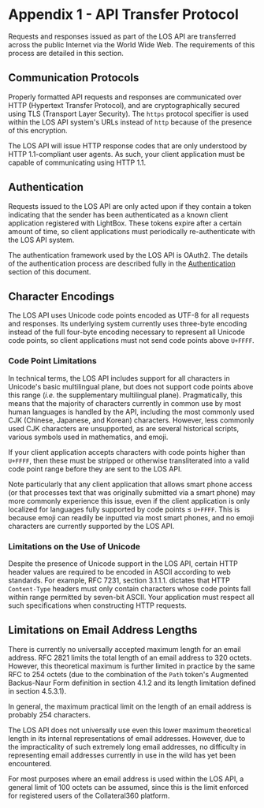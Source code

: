 # Appendix 1 - API Transfer Protocol

Requests and responses issued as part of the LOS API are
transferred across the public Internet via the World Wide Web.
The requirements of this process are detailed in this section.

## Communication Protocols

Properly formatted API requests and responses are communicated
over HTTP (Hypertext Transfer Protocol), and are cryptographically
secured using TLS (Transport Layer Security). The `https` protocol
specifier is used within the LOS API system's URLs instead of
`http` because of the presence of this encryption.

The LOS API will issue HTTP response codes that are only
understood by HTTP 1.1-compliant user agents. As such, your
client application must be capable of communicating using
HTTP 1.1. 

## Authentication

Requests issued to the LOS API are only acted upon if they
contain a token indicating that the sender has been
authenticated as a known client application registered with
LightBox. These tokens expire after a certain amount of time,
so client applications must periodically re-authenticate with
the LOS API system.

The authentication framework used by the LOS API is OAuth2.
The details of the authentication process are described fully
in the [Authentication](authentication.md) section of this
document. 

## Character Encodings

The LOS API uses Unicode code points encoded as UTF-8 for all
requests and responses. Its underlying system currently uses
three-byte encoding instead of the full four-byte encoding
necessary to represent all Unicode code points, so client
applications must not send code points above `U+FFFF`.

### Code Point Limitations

In technical terms, the LOS API includes support for all
characters in Unicode's basic multilingual plane, but does
not support code points above this range (_i.e._ the
supplementary multilingual plane). Pragmatically, this
means that the majority of characters currently in common
use by most human languages is handled by the API, including
the most commonly used CJK (Chinese, Japanese, and Korean)
characters. However, less commonly used CJK characters are
unsupported, as are several historical scripts, various symbols
used in mathematics, and emoji.

If your client application accepts characters with code points
higher than `U+FFFF`, then these must be stripped or otherwise
transliterated into a valid code point range before they are
sent to the LOS API.

Note particularly that any client application that allows
smart phone access (or that processes text that was originally
submitted via a smart phone) may more commonly experience
this issue, even if the client application is only localized
for languages fully supported by code points ≤ `U+FFFF`. This
is because emoji can readily be inputted via most smart
phones, and no emoji characters are currently supported by
the LOS API. 

### Limitations on the Use of Unicode

Despite the presence of Unicode support in the LOS API, certain
HTTP header values are required to be encoded in ASCII according
to web standards. For example, RFC 7231, section 3.1.1.1.
dictates that HTTP `Content-Type` headers must only contain
characters whose code points fall within range permitted by
seven-bit ASCII. Your application must respect all such
specifications when constructing HTTP requests.

## Limitations on Email Address Lengths

There is currently no universally accepted maximum length
for an email address. RFC 2821 limits the total length of
an email address to 320 octets. However, this theoretical
maximum is further limited in practice by the same RFC
to 254 octets (due to the combination of the `Path` token's
Augmented Backus-Naur Form definition in section 4.1.2 and
its length limitation defined in section 4.5.3.1).

In general, the maximum practical limit on the length of an
email address is probably 254 characters.

The LOS API does not universally use even this lower
maximum theoretical length in its internal representations
of email addresses. However, due to the impracticality of
such extremely long email addresses, no difficulty in
representing email addresses currently in use in the wild
has yet been encountered.

For most purposes where an email address is used within
the LOS API, a general limit of 100 octets can be
assumed, since this is the limit enforced for registered
users of the Collateral360 platform.
